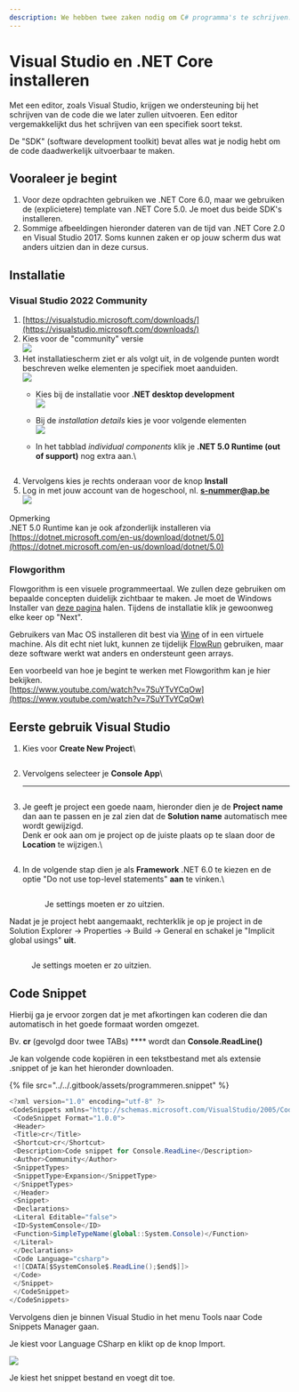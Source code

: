```yaml
---
description: We hebben twee zaken nodig om C# programma's te schrijven.
---
```


# Visual Studio en .NET Core installeren

Met een editor, zoals Visual Studio, krijgen we ondersteuning bij het schrijven van de code die we later zullen uitvoeren. Een editor vergemakkelijkt dus het schrijven van een specifiek soort tekst.

De "SDK" (software development toolkit) bevat alles wat je nodig hebt om de code daadwerkelijk uitvoerbaar te maken.

## Vooraleer je begint

1. Voor deze opdrachten gebruiken we .NET Core 6.0, maar we gebruiken de (explicietere) template van .NET Core 5.0. Je moet dus beide SDK's installeren.
2. Sommige afbeeldingen hieronder dateren van de tijd van .NET Core 2.0 en Visual Studio 2017. Soms kunnen zaken er op jouw scherm dus wat anders uitzien dan in deze cursus.

## Installatie

### Visual Studio 2022 Community

1. [https://visualstudio.microsoft.com/downloads/](https://visualstudio.microsoft.com/downloads/)
2. Kies voor de "community" versie\
   ![](<../../.gitbook/assets/image (71).png>)
3. Het installatiescherm ziet er als volgt uit, in de volgende punten wordt beschreven welke elementen je specifiek moet aanduiden.\
   ![](<../../.gitbook/assets/image (91).png>)
   * Kies bij de installatie voor **.NET desktop development**\
     ![](<../../.gitbook/assets/image (78).png>)
   * Bij de _installation details_ kies je voor volgende elementen\
     ![](<../../.gitbook/assets/image (77).png>)
   *   In het tabblad _individual components_ klik je **.NET 5.0 Runtime (out of support)** nog extra aan.\




       <figure><img src="../../.gitbook/assets/image (80).png" alt=""><figcaption></figcaption></figure>
4. Vervolgens kies je rechts onderaan voor de knop **Install**
5. Log in met jouw account van de hogeschool, nl. **s-nummer@ap.be**\
   ****![](<../../.gitbook/assets/image (90).png>)****

Opmerking\
.NET 5.0 Runtime kan je ook afzonderlijk installeren via [https://dotnet.microsoft.com/en-us/download/dotnet/5.0](https://dotnet.microsoft.com/en-us/download/dotnet/5.0)

### Flowgorithm

Flowgorithm is een visuele programmeertaal. We zullen deze gebruiken om bepaalde concepten duidelijk zichtbaar te maken. Je moet de Windows Installer van [deze pagina](http://www.flowgorithm.org/download/index.html) halen. Tijdens de installatie klik je gewoonweg elke keer op "Next".

Gebruikers van Mac OS installeren dit best via [Wine](https://wiki.winehq.org/Download) of in een virtuele machine. Als dit echt niet lukt, kunnen ze tijdelijk [FlowRun](https://flowrun.io/scratchpad) gebruiken, maar deze software werkt wat anders en ondersteunt geen arrays.

Een voorbeeld van hoe je begint te werken met Flowgorithm kan je hier bekijken.\
[https://www.youtube.com/watch?v=7SuYTvYCqOw](https://www.youtube.com/watch?v=7SuYTvYCqOw)

## Eerste gebruik Visual Studio&#x20;

1.  Kies voor **Create New Project**\


    <figure><img src="../../.gitbook/assets/image (82).png" alt=""><figcaption></figcaption></figure>
2.  Vervolgens selecteer je **Console App**\
    ****

    <figure><img src="../../.gitbook/assets/image (79).png" alt=""><figcaption></figcaption></figure>
3.  Je geeft je project een goede naam, hieronder dien je de **Project name** dan aan te passen en je zal zien dat de **Solution name** automatisch mee wordt gewijzigd. \
    Denk er ook aan om je project op de juiste plaats op te slaan door de **Location** te wijzigen.\


    <figure><img src="../../.gitbook/assets/image (87).png" alt=""><figcaption></figcaption></figure>
4.  In de volgende stap dien je als **Framework** .NET 6.0  te kiezen en de optie "Do not use top-level statements" **aan** te vinken.\




    <figure><img src="../../.gitbook/assets/image (4).png" alt=""><figcaption><p>Je settings moeten er zo uitzien.</p></figcaption></figure>

Nadat je je project hebt aangemaakt, rechterklik je op je project in de Solution Explorer -> Properties -> Build -> General en schakel je "Implicit global usings" **uit**.

<figure><img src="../../.gitbook/assets/Screenshot from 2022-10-02 14-06-47.png" alt=""><figcaption><p>Je settings moeten er zo uitzien.</p></figcaption></figure>

## Code Snippet

Hierbij ga je ervoor zorgen dat je met afkortingen kan coderen die dan automatisch in het goede formaat worden omgezet.

Bv. **cr** (gevolgd door twee TABs) **** wordt dan **Console.ReadLine()**

Je kan volgende code kopiëren in een tekstbestand met als extensie .snippet of je kan het hieronder downloaden.

{% file src="../../.gitbook/assets/programmeren.snippet" %}

```csharp
<?xml version="1.0" encoding="utf-8" ?>
<CodeSnippets xmlns="http://schemas.microsoft.com/VisualStudio/2005/CodeSnippet">
 <CodeSnippet Format="1.0.0">
 <Header>
 <Title>cr</Title>
 <Shortcut>cr</Shortcut>
 <Description>Code snippet for Console.ReadLine</Description>
 <Author>Community</Author>
 <SnippetTypes>
 <SnippetType>Expansion</SnippetType>
 </SnippetTypes>
 </Header>
 <Snippet>
 <Declarations>
 <Literal Editable="false">
 <ID>SystemConsole</ID>
 <Function>SimpleTypeName(global::System.Console)</Function>
 </Literal>
 </Declarations>
 <Code Language="csharp">
 <![CDATA[$SystemConsole$.ReadLine();$end$]]>
 </Code>
 </Snippet>
 </CodeSnippet>
</CodeSnippets>

```

Vervolgens dien je binnen Visual Studio in het menu Tools naar Code Snippets Manager gaan.

Je kiest voor Language CSharp en klikt op de knop Import.

![](<../../.gitbook/assets/image (83).png>)

Je kiest het snippet bestand en voegt dit toe.&#x20;

